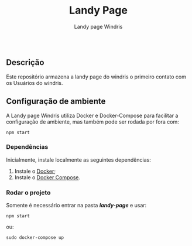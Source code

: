 <br>
<br>
<h1 align="center" > Landy Page </h1>
<p align="center"> Landy page Windris</p>
<br>
<br>

## Descrição

Este repositório armazena a landy page do windris o primeiro contato com os Usuários do windris.


## Configuração de ambiente

A Landy page Windris utiliza Docker e Docker-Compose para facilitar a configuração de ambiente, mas também pode ser rodada por fora com:

```
npm start
```

### Dependências

Inicialmente, instale localmente as seguintes dependências:

1. Instale o [Docker](https://docs.docker.com/install/linux/docker-ce/ubuntu/);
2. Instale o [Docker Compose](https://docs.docker.com/compose/install/).


### Rodar o projeto

Somente é necessário entrar na pasta ***landy-page*** e usar:

```
npm start
```

ou:

```
sudo docker-compose up
```
